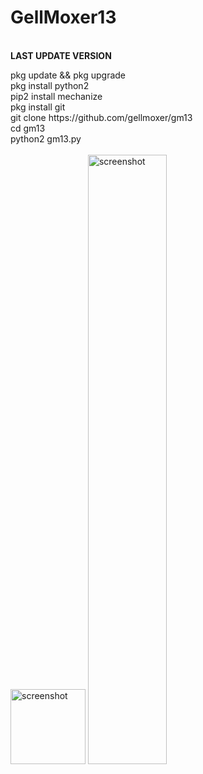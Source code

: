 # GellMoxer13
<br><span size="20px" color="#777"><b>LAST UPDATE VERSION</b></span>
<p>
  pkg update && pkg upgrade<br>
  pkg install python2<br>
  pip2 install mechanize<br>
  pkg install git<br>
  git clone https://github.com/gellmoxer/gm13<br>
  cd gm13<br>
  python2 gm13.py<br>
  <br>
<img src="https://github.com/gellmoxer/pic/blob/master/gm13.jpg" width="120px" alt="screenshot">
<img src="https://github.com/gellmoxer/pic/blob/master/garudaind.png" width="50%" alt="screenshot">

<br>
